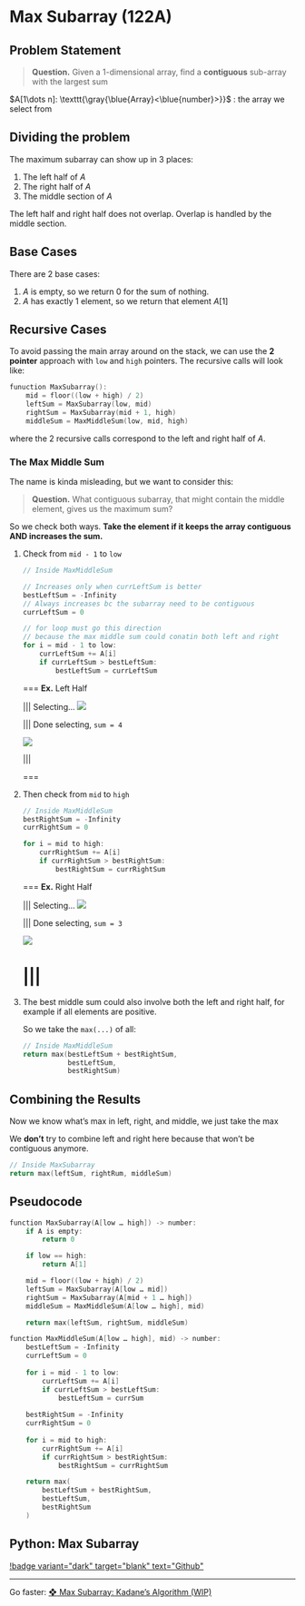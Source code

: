 # Max Subarray (122A)

## Problem Statement

> **Question.** Given a 1-dimensional array, find a **contiguous** sub-array with the largest sum

$A[1\dots n]:   \texttt{\gray{\blue{Array}<\blue{number}>}}$
:   the array we select from

## Dividing the problem

The maximum subarray can show up in 3 places:

1. The left half of $A$
2. The right half of $A$
3. The middle section of $A$

The left half and right half does not overlap. Overlap is handled by the middle section.

## Base Cases

There are 2 base cases:

1. $A$ is empty, so we return 0 for the sum of nothing.
2. $A$ has exactly 1 element, so we return that element $A[1]$

## Recursive Cases

To avoid passing the main array around on the stack, we can use the **2 pointer** approach with `low` and `high` pointers. The recursive calls will look like:

```c
funuction MaxSubarray():
    mid = floor((low + high) / 2)
    leftSum = MaxSubarray(low, mid)
    rightSum = MaxSubarray(mid + 1, high)
    middleSum = MaxMiddleSum(low, mid, high)
```

where the 2 recursive calls correspond to the left and right half of $A$.

### The Max Middle Sum

The name is kinda misleading, but we want to consider this:

> **Question.** What contiguous subarray, that might contain the middle element, gives us the maximum sum?

So we check both ways. **Take the element if it keeps the array contiguous AND increases the sum.**

1. Check from `mid - 1` to `low`
    
    ```c
    // Inside MaxMiddleSum
    
    // Increases only when currLeftSum is better
    bestLeftSum = -Infinity
    // Always increases bc the subarray need to be contiguous
    currLeftSum = 0  
    
    // for loop must go this direction
    // because the max middle sum could conatin both left and right
    for i = mid - 1 to low:
    	currLeftSum += A[i]
    	if currLeftSum > bestLeftSum:
    		bestLeftSum = currLeftSum
    ```
    
    === **Ex.** Left Half
    
    ||| Selecting...
    ![](../assets/Screen_Shot_2022-07-16_at_6.06.16_PM.png)

    ||| Done selecting, `sum = 4`
    
    ![](../assets/Screen_Shot_2022-07-16_at_6.06.53_PM.png)
    
    |||

    ===
    
2. Then check from `mid` to `high`
    
    ```c
    // Inside MaxMiddleSum
    bestRightSum = -Infinity
    currRightSum = 0
    
    for i = mid to high:
    	currRightSum += A[i]
    	if currRightSum > bestRightSum:
    		bestRightSum = currRightSum
    ```
    
    === **Ex.** Right Half
    
    ||| Selecting...
    ![](../assets/Screen_Shot_2022-07-16_at_6.07.45_PM.png)

    ||| Done selecting, `sum = 3`
    
    ![](../assets/Screen_Shot_2022-07-16_at_6.08.19_PM.png)
    
    |||
    ===
    
3. The best middle sum could also involve both the left and right half, for example if all elements are positive.
    
    So we take the `max(...)` of all:
    
    ```c
    // Inside MaxMiddleSum
    return max(bestLeftSum + bestRightSum, 
               bestLeftSum,
               bestRightSum)
    ```
    

## Combining the Results

Now we know what’s max in left, right, and middle, we just take the max

We **don’t** try to combine left and right here because that won’t be contiguous anymore.

```c
// Inside MaxSubarray
return max(leftSum, rightRum, middleSum)
```

## Pseudocode

```c
function MaxSubarray(A[low … high]) -> number:
	if A is empty:
		return 0 

	if low == high:
		return A[1]

	mid = floor((low + high) / 2)
	leftSum = MaxSubarray(A[low … mid])
	rightSum = MaxSubarray(A[mid + 1 … high])
	middleSum = MaxMiddleSum(A[low … high], mid)

	return max(leftSum, rightSum, middleSum)
```

```c
function MaxMiddleSum(A[low … high], mid) -> number:
	bestLeftSum = -Infinity
	currLeftSum = 0
	
	for i = mid - 1 to low:
		currLeftSum += A[i]
		if currLeftSum > bestLeftSum:
			bestLeftSum = currSum
	
	bestRightSum = -Infinity
	currRightSum = 0
	
	for i = mid to high:
		currRightSum += A[i]
		if currRightSum > bestRightSum:
			bestRightSum = currRightSum

	return max(
		bestLeftSum + bestRightSum, 
        bestLeftSum,
        bestRightSum
	)
```

## Python: Max Subarray

[!badge variant="dark" target="blank" text="Github"](https://github.com/tomli380576/ECS122A-Algorithms-python-implementation/blob/main/Implementations/max-subarray.py)

---

Go faster: [**❖** Max Subarray: Kadane’s Algorithm (WIP)](../../Greedy%20Algorithms%20c2bfc59e13f64ad7ab28774c4f85f3e1/Greedy%20c7450611247145229db85b2778825c94/%E2%9D%96%20Max%20Subarray%20Kadane%E2%80%99s%20Algorithm%20(WIP)%20a2ef88ef947940deaf19259a9d10e82a.md)
